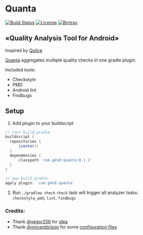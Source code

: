 # Quanta
[![Build Status](https://img.shields.io/travis/g4s8/Quanta.svg?style=flat-square)](https://travis-ci.org/g4s8/Quanta)
[![License](https://img.shields.io/github/license/g4s8/Quanta.svg?style=flat-square)](https://github.com/g4s8/Quanta/blob/master/LICENSE)
[![Bintray](https://img.shields.io/bintray/v/g4s8/maven-android/com.g4s8.quanta.svg?style=flat-square)](https://bintray.com/g4s8/maven-android/com.g4s8.quanta/_latestVersion)

## «Quality Analysis Tool for Android»
Inspired by [Qulice](https://github.com/teamed/qulice)

[Quanta](https://github.com/g4s8/Quanta/) aggregates multiple quality checks in one gradle plugin.

Included tools:
 - Checkstyle
 - PMD
 - Android lint
 - Findbugs

## Setup
1. Add plugin to your buildscript
```gradle
// root build.gradle
buildscript {
  repositories {
      jcenter()
  }
  dependencies {
      classpath 'com.g4s8:quanta:0.1.1'
  }
}
```
```gradle
// app build.gradle
apply plugin: 'com.g4s8.quanta'
 ```
 
2. Run `./gradlew check`
`check` task will trigger all analyzer tasks: `checkstyle`, `pmd`, `lint`, `findbugs`


 
 ### Credits:
 - Thank [@yegor256](https://github.com/yegor256) for [idea](https://github.com/teamed/qulice)
 - Thank [@vincentbrison](https://github.com/vincentbrison/) for some [configuration files](https://github.com/vincentbrison/vb-android-app-quality)
